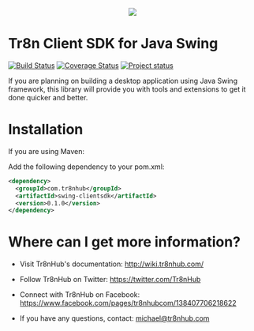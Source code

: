 <p align="center">
  <img src="https://raw.github.com/tr8n/tr8n/master/doc/screenshots/tr8nlogo.png">
</p>

Tr8n Client SDK for Java Swing
===

[![Build Status](https://travis-ci.org/tr8n/tr8n_swing_clientsdk.png?branch=master)](https://travis-ci.org/tr8n/tr8n_swing_clientsdk)
[![Coverage Status](https://coveralls.io/repos/tr8n/tr8n_swing_clientsdk/badge.png?branch=master)](https://coveralls.io/r/tr8n/tr8n_swing_clientsdk?branch=master)
[![Project status](http://stillmaintained.com/tr8n/tr8n_swing_clientsdk.png)](http://stillmaintained.com/tr8n/tr8n_swing_clientsdk.png)

If you are planning on building a desktop application using Java Swing framework, this library will provide you with tools and extensions to get it done quicker and better.


Installation
==================

If you are using Maven:

Add the following dependency to your pom.xml:

```xml
<dependency>
  <groupId>com.tr8nhub</groupId>
  <artifactId>swing-clientsdk</artifactId>
  <version>0.1.0</version>
</dependency>
```


Where can I get more information?
==================

* Visit Tr8nHub's documentation: http://wiki.tr8nhub.com/

* Follow Tr8nHub on Twitter: https://twitter.com/Tr8nHub

* Connect with Tr8nHub on Facebook: https://www.facebook.com/pages/tr8nhubcom/138407706218622

* If you have any questions, contact: michael@tr8nhub.com
